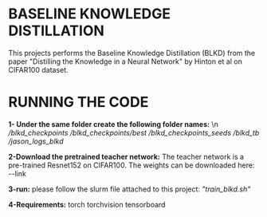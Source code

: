 # BASELINE KNOWLEDGE DISTILLATION
This projects performs the Baseline Knowledge Distillation (BLKD) from the paper "Distilling the Knowledge in a Neural Network" by Hinton et al on CIFAR100 dataset. 

# RUNNING THE CODE
**1- Under the same folder create the following folder names:** \n
*/blkd_checkpoints*
*/blkd_checkpoints/best*
*/blkd_checkpoints_seeds*
*/blkd_tb*
*/jason_logs_blkd*

**2-Download the pretrained teacher network:**
The teacher network is a pre-trained Resnet152 on CIFAR100. The weights can be downloaded here: --link

**3-run:**
please follow the slurm file attached to this project: *"train_blkd.sh"*

**4-Requirements:**
torch
torchvision
tensorboard
